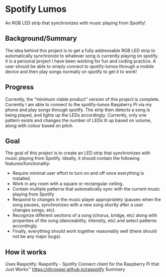 # Spotify Lumos
An RGB LED strip that synchronizes with music playing from Spotify!

## Background/Summary
The idea behind this project is to get a fully addressable RGB LED strip to automatically synchronize to whatever song is currently playing on spotify. It is a personal project I have been working for fun and coding practice. A user should be able to simply connect to spotify-lumos through a mobile device and then play songs normally on spotify to get it to work!

## Progress
Currently, the "minimum viable product" version of this project is complete. Currently I am able to connect to the spotify-lumos Raspberry Pi via my phone and play songs through spotify. The strip then detects a song is being played, and lights up the LEDs accordingly. Currently, only one pattern exists and changes the number of LEDs lit up based on volume, along with colour based on pitch.

## Goal
The goal of this project is to create an LED strip that synchronizes with music playing from Spotify. Ideally, it should contain the following features/functionality:
- Require minimal user effort to turn on and off once everything is installed. 
- Work in any room with a square or rectangular ceiling. 
- Contain multiple patterns that automatically sync with the current music playing from Spotify 
- Respond to changes in the music player appropriately (pauses when the song pauses, synchronizes with a new song shortly after a user changes songs, etc).
- Recognize different sections of a song (chorus, bridge, etc) along with properties of the song (danceability, intensity, etc) and select patterns accordingly. 
- Finally, everything should work together reasonably well (there should not be any major bugs).

## How it works


Uses Raspotify:
Raspotify - Spotify Connect client for the Raspberry Pi that Just Works™ https://dtcooper.github.io/raspotify 
Summary
